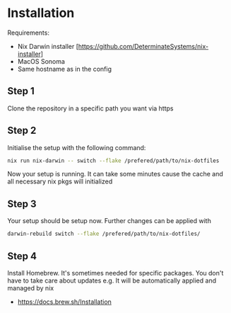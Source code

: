 # Installation

Requirements:
- Nix Darwin installer [https://github.com/DeterminateSystems/nix-installer]
- MacOS Sonoma
- Same hostname as in the config

## Step 1
Clone the repository in a specific path you want via https

## Step 2
Initialise the setup with the following command:
```bash
nix run nix-darwin -- switch --flake /prefered/path/to/nix-dotfiles
```

Now your setup is running. It can take some minutes cause the cache and all necessary nix pkgs will initialized

## Step 3
Your setup should be setup now.
Further changes can be applied with
```bash
darwin-rebuild switch --flake /prefered/path/to/nix-dotfiles/
```

## Step 4
Install Homebrew. It's sometimes needed for specific packages. You don't have to take care about updates e.g. It will be automatically applied and managed by nix

- https://docs.brew.sh/Installation